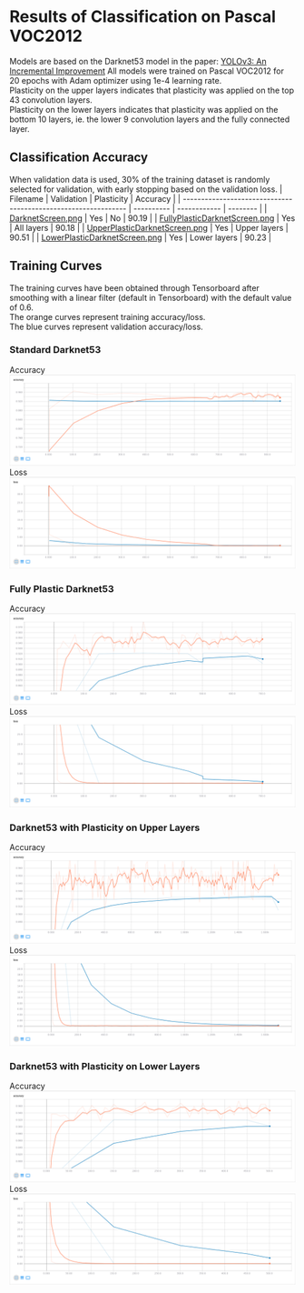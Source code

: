 # Results of Classification on Pascal VOC2012
Models are based on the Darknet53 model in the paper: [YOLOv3: An Incremental Improvement](https://pjreddie.com/media/files/papers/YOLOv3.pdf)
All models were trained on Pascal VOC2012 for 20 epochs with Adam optimizer using 1e-4 learning rate.<br />
Plasticity on the upper layers indicates that plasticity was applied on the top 43 convolution layers.<br />
Plasticity on the lower layers indicates that plasticity was applied on the bottom 10 layers, ie. the lower 9 convolution layers and the fully connected layer.<br />

## Classification Accuracy
When validation data is used, 30% of the training dataset is randomly selected for validation, with early stopping based on the validation loss.
| Filename                                                       | Validation | Plasticity   | Accuracy |
| -------------------------------------------------------------- | ---------- | ------------ | -------- |
| [DarknetScreen.png](DarknetScreen.png)                         | Yes        | No           | 90.19    |
| [FullyPlasticDarknetScreen.png](FullyPlasticDarknetScreen.png) | Yes        | All layers   | 90.18    |
| [UpperPlasticDarknetScreen.png](UpperPlasticDarknetScreen.png) | Yes        | Upper layers | 90.51    |
| [LowerPlasticDarknetScreen.png](LowerPlasticDarknetScreen.png) | Yes        | Lower layers | 90.23    |

## Training Curves
The training curves have been obtained through Tensorboard after smoothing with a linear filter (default in Tensorboard) with the default value of 0.6.<br />
The orange curves represent training accuracy/loss.<br />
The blue curves represent validation accuracy/loss.

### Standard Darknet53
Accuracy
![darknet\_accuracy](DarknetAcc.png)
Loss
![darknet\_loss](DarknetLoss.png)

### Fully Plastic Darknet53
Accuracy
![fully\_plastic\_darknet\_accuracy](FullyPlasticDarknetAcc.png)
Loss
![fully\_plastic\_darknet\_loss](FullyPlasticDarknetLoss.png)

### Darknet53 with Plasticity on Upper Layers
Accuracy
![upper\_plastic\_darknet\_accuracy](UpperPlasticDarknetAcc.png)
Loss
![upper\_plastic\_darknet\_loss](UpperPlasticDarknetLoss.png)

### Darknet53 with Plasticity on Lower Layers
Accuracy
![lower\_plastic\_darknet\_accuracy](LowerPlasticDarknetAcc.png)
Loss
![lower\_plastic\_darknet\_loss](LowerPlasticDarknetLoss.png)
